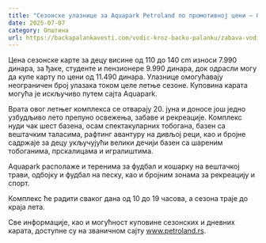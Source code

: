 ```yaml
---
title: "Сезонске улазнице за Aquapark Petroland по промотивној цени – Отварање 20. јуна"
date: 2025-07-07
category: Општина
url: https://backapalankavesti.com/vodic-kroz-backu-palanku/zabava-vodic-kroz-backu-palanku/sezonske-ulaznice-aquapark-petroland-otvaranje-20-juna/
---
```


Цена сезонске карте за децу висине од 110 до 140 cm износи 7.990 динара, за ђаке, студенте и пензионере 9.990 динара, док одрасли могу да купе карту по цени од 11.490 динара. Улазнице омогућавају неограничен број улазака током целе летње сезоне. Куповина карата могућа је искључиво путем сајта Aquapark.

Врата овог летњег комплекса се отварају 20. јуна и доносе још једно узбудљиво лето препуно освежења, забаве и рекреације. Комплекс нуди чак шест базена, осам спектакуларних тобогана, базен са вештачким таласима, рафтинг авантуру на дивљој реци, као и бројне садржаје за децу укључујући велики дечији базен са шареним тобоганима, прскалицама и игралиштима.

Aquapark располаже и теренима за фудбал и кошарку на вештачкој трави, одбојку и фудбал на песку, као и бројним зонама за рекреацију и спорт.

Комплекс ће радити сваког дана од 10 до 19 часова, а сезона траје до краја лета.

Све информације, као и могућност куповине сезонских и дневних карата, доступне су на званичном сајту www.petroland.rs.
